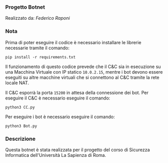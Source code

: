 ### Progetto Botnet

Realizzato da: *Federico Raponi*

### Nota

Prima di poter eseguire il codice è necessario installare le librerie necessarie tramite il comando:

    pip install -r requirements.txt

Il funzionamento di questo codice prevede che il C&C sia in esecuzione su una Macchina Virtuale con IP
statico `10.0.2.15`, mentre i bot devono essere eseguiti su altre macchine virtuali che si connettono al C&C
tramite la rete locale NAT.

Il C&C esporrà la porta `15200` in attesa della connessione dei bot. Per eseguire il C&C è necessario eseguire il comando:

    python3 CC.py

Per eseguire i bot è necessario eseguire il comando:
    
    python3 Bot.py

### Descrizione

Questa botnet è stata realizzata per il progetto del corso di Sicurezza Informatica dell'Università La Sapienza di Roma.

